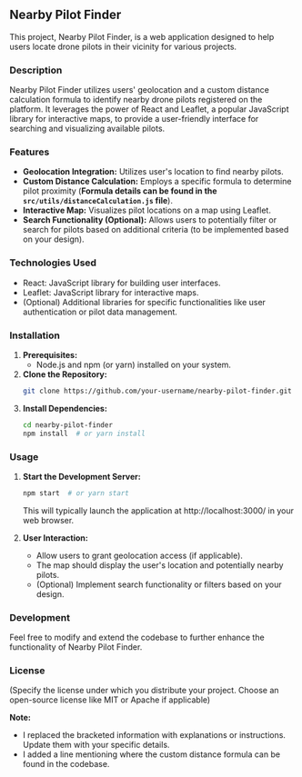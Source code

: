 ## Nearby Pilot Finder

This project, Nearby Pilot Finder, is a web application designed to help users locate drone pilots in their vicinity for various projects.

### Description

Nearby Pilot Finder utilizes users' geolocation and a custom distance calculation formula to identify nearby drone pilots registered on the platform. It leverages the power of React and Leaflet, a popular JavaScript library for interactive maps, to provide a user-friendly interface for searching and visualizing available pilots.

### Features

* **Geolocation Integration:** Utilizes user's location to find nearby pilots.
* **Custom Distance Calculation:** Employs a specific formula to determine pilot proximity (**Formula details can be found in the `src/utils/distanceCalculation.js` file**).
* **Interactive Map:** Visualizes pilot locations on a map using Leaflet.
* **Search Functionality (Optional):** Allows users to potentially filter or search for pilots based on additional criteria (to be implemented based on your design).

### Technologies Used

* React: JavaScript library for building user interfaces.
* Leaflet: JavaScript library for interactive maps.
* (Optional) Additional libraries for specific functionalities like user authentication or pilot data management.

### Installation

1. **Prerequisites:**
   - Node.js and npm (or yarn) installed on your system.
2. **Clone the Repository:**
   ```bash
   git clone https://github.com/your-username/nearby-pilot-finder.git
   ```
3. **Install Dependencies:**
   ```bash
   cd nearby-pilot-finder
   npm install  # or yarn install
   ```

### Usage

1. **Start the Development Server:**
   ```bash
   npm start  # or yarn start
   ```
   This will typically launch the application at http://localhost:3000/ in your web browser.

2. **User Interaction:**
   - Allow users to grant geolocation access (if applicable).
   - The map should display the user's location and potentially nearby pilots.
   - (Optional) Implement search functionality or filters based on your design.


### Development

Feel free to modify and extend the codebase to further enhance the functionality of Nearby Pilot Finder.  

### License

(Specify the license under which you distribute your project. Choose an open-source license like MIT or Apache if applicable)

**Note:**

* I replaced the bracketed information with explanations or instructions. Update them with your specific details.
* I added a line mentioning where the custom distance formula can be found in the codebase. 
